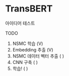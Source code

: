 # TransBERT
아이디어 테스트

TODO   
1. NSMC 학습 (V)
2. Embedding 추출 (V)
3. NSMC 데이터 벡터 추출 ( )
4. CNN 구축 ( )
5. 학습! ( )
